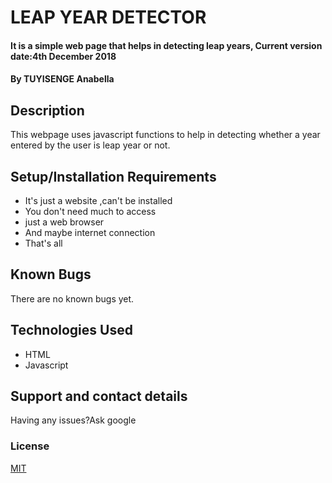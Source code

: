 # LEAP YEAR DETECTOR
#### It is a simple web page that helps in detecting leap years, Current version date:4th December 2018
#### By **TUYISENGE Anabella**
## Description
This webpage uses javascript functions to help in detecting whether a year entered by the user is leap year or not.
## Setup/Installation Requirements
* It's just a website ,can't be installed
* You don't need much to access
* just a web browser
* And maybe internet connection
* That's all

## Known Bugs
There are no known bugs yet.
## Technologies Used
*  HTML
* Javascript
## Support and contact details
Having any issues?Ask google
### License
[MIT](https://choosealicense.com/licenses/mit/)
  
